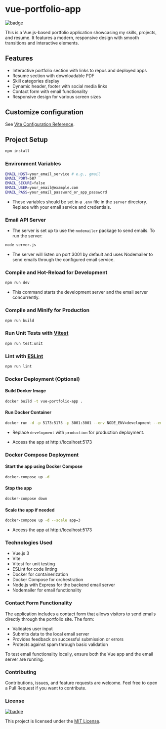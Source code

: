 # vue-portfolio-app

[![badge](https://img.shields.io/badge/license-MIT-brightgreen.svg)](https://opensource.org/licenses/mit)

This is a Vue.js-based portfolio application showcasing my skills, projects, and resume. It features a modern, responsive design with smooth transitions and interactive elements.

## Features

- Interactive portfolio section with links to repos and deployed apps
- Resume section with downloadable PDF
- Skill categories display
- Dynamic header, footer with social media links
- Contact form with email functionality
- Responsive design for various screen sizes

## Customize configuration

See [Vite Configuration Reference](https://vitejs.dev/config/).

## Project Setup

```sh
npm install
```

### Environment Variables

```sh
EMAIL_HOST=your_email_service # e.g., gmail
EMAIL_PORT=587
EMAIL_SECURE=false
EMAIL_USER=your_email@example.com
EMAIL_PASS=your_email_password_or_app_password
```

- These variables should be set in a `.env` file in the `server` directory. Replace with your email service and credentials.

### Email API Server

- The server is set up to use the `nodemailer` package to send emails. To run the server:

```sh
node server.js
```

- The server will listen on port 3001 by default and uses Nodemailer to send emails through the configured email service.

### Compile and Hot-Reload for Development

```sh
npm run dev
```

- This command starts the development server and the email server concurrently.

### Compile and Minify for Production

```sh
npm run build
```

### Run Unit Tests with [Vitest](https://vitest.dev/)

```sh
npm run test:unit
```

### Lint with [ESLint](https://eslint.org/)

```sh
npm run lint
```

### Docker Deployment (Optional)

#### Build Docker Image

```sh
docker build -t vue-portfolio-app .
```

#### Run Docker Container

```sh
docker run -d -p 5173:5173 -p 3001:3001 --env NODE_ENV=development --env-file ./server/.env vue-portfolio-app
```

- Replace `development` with `production` for production deployment.

- Access the app at http://localhost:5173

### Docker Compose Deployment

#### Start the app using Docker Compose

```sh
docker-compose up -d
```

#### Stop the app

```sh
docker-compose down
```

#### Scale the app if needed

```sh
docker-compose up -d --scale app=3
```

- Access the app at http://localhost:5173

### Technologies Used

- Vue.js 3
- Vite
- Vitest for unit testing
- ESLint for code linting
- Docker for containerization
- Docker Compose for orchestration
- Node.js with Express for the backend email server
- Nodemailer for email functionality

### Contact Form Functionality

The application includes a contact form that allows visitors to send emails directly through the portfolio site. The form:

- Validates user input
- Submits data to the local email server
- Provides feedback on successful submission or errors
- Protects against spam through basic validation

To test email functionality locally, ensure both the Vue app and the email server are running.

### Contributing

Contributions, issues, and feature requests are welcome. Feel free to open a Pull Request if you want to contribute.

### License

[![badge](https://img.shields.io/badge/license-MIT-brightgreen.svg)](https://opensource.org/licenses/mit)

This project is licensed under the [MIT License](LICENSE).
